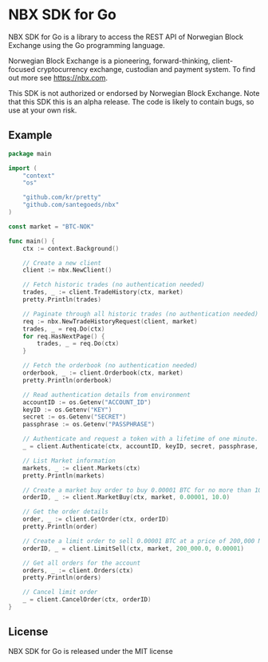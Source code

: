 # NBX SDK for Go

NBX SDK for Go is a library to access the REST API of Norwegian Block Exchange using the Go programming language.

Norwegian Block Exchange is a pioneering, forward-thinking, client-focused cryptocurrency exchange, custodian and payment system.  To find out more see https://nbx.com.

This SDK is not authorized or endorsed by Norwegian Block Exchange.  Note that this SDK this is an alpha release.  The code is likely to contain bugs, so use at your own risk.

## Example

```go
package main

import (
	"context"
	"os"

	"github.com/kr/pretty"
	"github.com/santegoeds/nbx"
)

const market = "BTC-NOK"

func main() {
	ctx := context.Background()

	// Create a new client
	client := nbx.NewClient()

	// Fetch historic trades (no authentication needed)
	trades, _ := client.TradeHistory(ctx, market)
	pretty.Println(trades)

	// Paginate through all historic trades (no authentication needed)
	req := nbx.NewTradeHistoryRequest(client, market)
	trades, _ = req.Do(ctx)
	for req.HasNextPage() {
		trades, _ = req.Do(ctx)
	}

	// Fetch the orderbook (no authentication needed)
	orderbook, _ := client.Orderbook(ctx, market)
	pretty.Println(orderbook)

	// Read authentication details from environment
	accountID := os.Getenv("ACCOUNT_ID")
	keyID := os.Getenv("KEY")
	secret := os.Getenv("SECRET")
	passphrase := os.Getenv("PASSPHRASE")

	// Authenticate and request a token with a lifetime of one minute.
	_ = client.Authenticate(ctx, accountID, keyID, secret, passphrase, nbx.Minute)

	// List Market information
	markets, _ := client.Markets(ctx)
	pretty.Println(markets)

	// Create a market buy order to buy 0.00001 BTC for no more than 10 NOK
	orderID, _ := client.MarketBuy(ctx, market, 0.00001, 10.0)

	// Get the order details
	order, _ := client.GetOrder(ctx, orderID)
	pretty.Println(order)

	// Create a limit order to sell 0.00001 BTC at a price of 200,000 NOK
	orderID, _ = client.LimitSell(ctx, market, 200_000.0, 0.00001)

	// Get all orders for the account
	orders, _ := client.Orders(ctx)
	pretty.Println(orders)

	// Cancel limit order
	_ = client.CancelOrder(ctx, orderID)
}
```

## License

NBX SDK for Go is released under the MIT license
